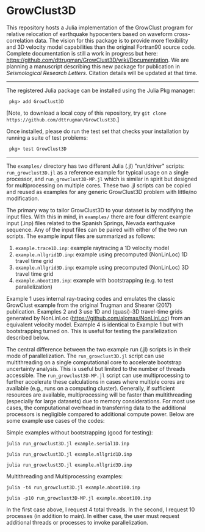 # GrowClust3D
This repository hosts a Julia implementation of the GrowClust program for relative relocation of earthquake hypocenters based on waveform cross-correlation data. The vision for this package is to provide more flexibility and 3D velocity model capabilities than the original Fortran90 source code. Complete documentation is still a work in progress but here: https://github.com/dttrugman/GrowClust3D/wiki/Documentation. We are planning a manuscript describing this new package for publication in *Seismological Research Letters*. Citation details will be updated at that time.

---

The registered Julia package can be installed using the Julia Pkg manager:

` pkg> add GrowClust3D`

[Note, to download a local copy of this repository, try `git clone https://github.com/dttrugman/GrowClust3D`.]

Once installed, please do run the test set that checks your installation by running a suite of test problems:

` pkg> test GrowClust3D`

---

The `examples/` directory has two different Julia (.jl) "run/driver" scripts: `run_growclust3D.jl` as a reference example for typical usage on a single processor, and `run_growclust3D-MP.jl` which is similar in spirit but designed for multiprocessing on multiple cores. These two .jl scripts can be copied and reused as examples for any generic GrowClust3D problem with little/no modification.

The primary way to tailor GrowClust3D to your dataset is by modifying the input files. With this in mind, in `examples/` there are four different example input (.inp) files related to the Spanish Springs, Nevada earthquake sequence. Any of the input files can be paired with either of the two run scripts. The example input files are summarized as follows:

1. `example.trace1D.inp`: example raytracing a 1D velocity model
2. `example.nllgrid1D.inp`: example using precomputed (NonLinLoc) 1D travel time grid
3. `example.nllgrid3D.inp`: example using precomputed (NonLinLoc) 3D travel time grid
4. `example.nboot100.inp`: example with bootstrapping (e.g. to test parallelization)

Example 1 uses internal ray-tracing codes and emulates the classic GrowClust example from the original Trugman and Shearer (2017) publication. Examples 2 and 3 use 1D and (quasi)-3D travel-time grids generated by NonLinLoc (https://github.com/alomax/NonLinLoc) from an equivalent velocity model. Example 4 is identical to Example 1 but with bootstrapping turned on. This is useful for testing the parallelization described below.

The central difference between the two example run (.jl) scripts is in their mode of parallelization. The `run_growclust3D.jl` script can use multithreading on a single computational core to accelerate bootstrap uncertainty analysis. This is useful but limited to the number of threads accessible. The `run_growclust3D-MP.jl` script can use multiprocessing to further accelerate these calculations in cases where multiple cores are available (e.g., runs on a computing cluster). Generally, if sufficient resources are available, multiprocessing will be faster than multithreading (especially for large datasets) due to memory considerations. For most use cases, the computational overhead in transferring data to the additional processors is negligible compared to additional compute power. Below are some example use cases of the codes:

Simple examples without bootstrapping (good for testing): 

`julia run_growclust3D.jl example.serial1D.inp`

`julia run_growclust3D.jl example.nllgrid1D.inp`

`julia run_growclust3D.jl example.nllgrid3D.inp`

Multithreading and Multiprocessing examples: 

`julia -t4 run_growclust3D.jl example.nboot100.inp`

`julia -p10 run_growclust3D-MP.jl example.nboot100.inp`

In the first case above, I request 4 total threads. In the second, I request 10 processes (in addition to main). In either case, the user must request additional threads or processes to invoke parallelization.
